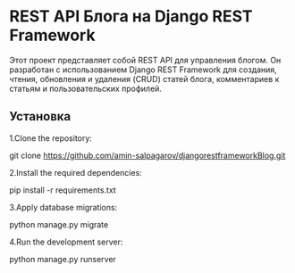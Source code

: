 # REST API Блога на Django REST Framework

Этот проект представляет собой REST API для управления блогом. Он разработан с использованием Django REST Framework для создания, чтения, обновления и удаления (CRUD) статей блога, комментариев к статьям и пользовательских профилей.

## Установка

1.Clone the repository:

  git clone https://github.com/amin-salpagarov/djangorestframeworkBlog.git

2.Install the required dependencies:

  pip install -r requirements.txt

3.Apply database migrations:

  python manage.py migrate

4.Run the development server:

  python manage.py runserver 
